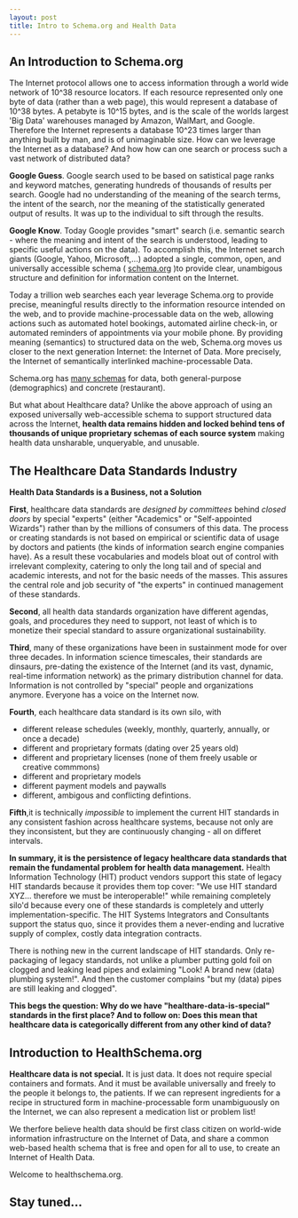 ```yaml
---
layout: post
title: Intro to Schema.org and Health Data
---
```


An Introduction to Schema.org
-----

The Internet protocol allows one to access information through a world wide network of 10^38 resource locators. If each resource represented only one byte of data (rather than a web page), this would represent a database of 10^38 bytes. A petabyte is 10^15 bytes, and is the scale of the worlds largest 'Big Data' warehouses managed by Amazon, WalMart, and Google. Therefore the Internet represents a database 10^23 times larger than anything built by man, and is of unimaginable size. How can we leverage the Internet as a database? And how how can one search or process such a vast network of distributed data?

**Google Guess**. Google search used to be based on satistical page ranks and keyword matches, generating hundreds of thousands of results per search. Google had no understanding of the meaning of the search terms, the intent of the search, nor the meaning of the statistically generated output of results.  It was up to the individual to sift through the results.

**Google Know**.  Today Google provides "smart" search (i.e. semantic search - where the meaning and intent of the search is understood, leading to specific useful actions on the data).  To accomplish this, the Internet search giants (Google, Yahoo, Microsoft,...) adopted a single, common, open, and universally accessible schema ( [schema.org](http://schema.org/) )to provide clear, unambigous structure and definition for information content on the Internet.  

Today a trillion web searches each year leverage Schema.org to provide precise, meaningful results directly to the information resource intended on the web, and to provide machine-processable data on the web, allowing actions such as automated hotel bookings, automated airline check-in,  or automated reminders of appointments via your mobile phone.  By providing meaning (semantics) to structured data on the web, Schema.org moves us closer to the next generation Internet:  the Internet of Data. More precisely, the Internet of semantically interlinked machine-processable Data.

Schema.org has [many schemas](http://schema.org/docs/schemas.html) for data, both general-purpose (demographics) and concrete (restaurant).

But what about Healthcare data? Unlike the above approach of using an exposed universally web-accessible schema to support structured data across the Internet, **health data remains hidden and locked behind  tens of thousands of unique proprietary schemas of each source system** making health data unsharable, unqueryable, and unusable.


The Healthcare Data Standards Industry
-----

**Health Data Standards is a Business, not a Solution**

**First**, healthcare data standards are *designed by committees* behind *closed doors* by special "experts" (either "Academics" or "Self-appointed Wizards") rather than by the millions of consumers of this data. The process or creating standards is not based on empirical or scientific data of usage by doctors and patients (the kinds of information search engine companies have).  As a result these vocabularies and models bloat out of control with irrelevant complexity, catering to only the long tail and of special and academic interests, and not for the basic needs of the masses. This assures the central role and job security of "the experts"  in continued management of these standards.

**Second**, all health data standards organization have different agendas, goals, and procedures they need to support, not least of which is to monetize their special standard to assure organizational sustainability.  

**Third**, many of these organizations have been in sustainment mode for over three decades.  In information science timescales, their standards are dinsaurs, pre-dating the existence of the Internet (and its vast, dynamic, real-time information network) as the primary distribution channel for data.  Information is not controlled by "special" people and organizations anymore. Everyone has a voice on the Internet now. 

**Fourth**, each healthcare data standard is its own silo, with

* different release schedules  (weekly, monthly, quarterly, annually, or once a decade)
* different and proprietary formats (dating over 25 years old)
* different and proprietary licenses (none of them freely usable or creative commmons)
* different and proprietary models
* different payment models and paywalls
* different, ambigous and conflicting defintions.

**Fifth**,it is technically *impossible* to implement the current HIT standards in any consistent fashion across healthcare systems, because not only are they inconsistent, but they are continuously changing - all on differet intervals.


**In summary, it is the persistence of legacy healthcare data standards that remain the fundamental problem for health data management.**  Health Information Technology (HIT) product vendors support this state of legacy HIT standards because it provides them top cover: "We use HIT standard XYZ... therefore we must be interoperable!" while remaining completely silo'd because every one of these standards is completely and utterly implementation-specific.  The HIT Systems Integrators and  Consultants support the status quo, since it provides them a never-ending and lucrative supply of complex, costly data integration contracts.

There is nothing new in the current landscape of HIT standards.  Only re-packaging of legacy standards, not unlike a plumber putting gold foil on clogged and leaking lead pipes and exlaiming "Look! A brand new (data) plumbing system!". And then the customer complains "but my (data) pipes are still leaking and clogged".


**This begs the question: Why do we have "healthare-data-is-special" standards in the first place?  And to follow on:  Does this mean that healthcare data is categorically different from any other kind of data?**


Introduction to HealthSchema.org
-----

**Healthcare data is not special.**  It is just data.  It does not require special containers and formats. And it must be available universally and freely to the people it belongs to, the patients. If we can represent ingredients for a recipe in structured form in machine-processable form unambiguously on the Internet, we can also represent a medication list or problem list!

We therfore believe health data should be first class citizen on world-wide information infrastructure on the Internet of Data, and share a common web-based health schema that is free and open for all to use, to create an Internet of Health Data.


Welcome to healthschema.org.


Stay tuned...
-----





